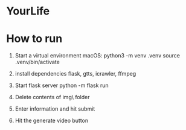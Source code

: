 # YourLife

# How to run
1. Start a virtual environment
macOS:
python3 -m venv .venv
source .venv/bin/activate

2. install dependencies
flask, gtts, icrawler, ffmpeg

3. Start flask server
python -m flask run

4. Delete contents of img\ folder

5. Enter information and hit submit

6. Hit the generate video button
